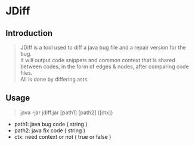 # JDiff

## Introduction
> JDiff is a tool used to diff a java bug file and a repair version for the bug.  
> It will output code snippets and common context that is shared between codes, in the form of edges & nodes, after comparing code files.  
> All is done by differing asts.
## Usage
> java -jar jdiff.jar [path1] [path2] ([ctx])
+ path1: java bug code ( string )
+ path2: java fix code ( string )
+ ctx: need context or not ( true or false )